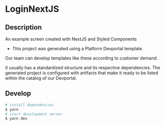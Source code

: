 # LoginNextJS

## Description

An example screen created with NextJS and Styled Components


- This project was generated using a Platform Devportal template.

Our team can develop templates like these according to customer demand.

It usually has a standardized structure and its respective dependencies.
The generated project is configured with artifacts that make it ready to be listed within the catalog of our Devportal.


## Develop

~~~bash
# install dependencies
$ yarn
# start development server
$ yarn dev
~~~
